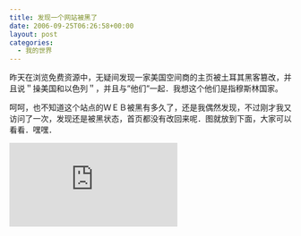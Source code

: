 ```yaml
---
title: 发现一个网站被黑了
date: 2006-09-25T06:26:58+00:00
layout: post
categories:
  - 我的世界
---
```


昨天在浏览免费资源中，无疑间发现一家美国空间商的主页被土耳其黑客篡改，并且说＂操美国和以色列＂，并且与”他们”一起．我想这个他们是指穆斯林国家。

呵呵，也不知道这个站点的ＷＥＢ被黑有多久了，还是我偶然发现，不过刚才我又访问了一次，发现还是被黑状态，首页都没有改回来呢．图就放到下面，大家可以看看．嘿嘿．

[![](http://www.box.net/index.php?rm=box_v2_file_button&text=Snap1.jpg&author=atlanse@goowy.com)](http://www.box.net/public/zitq6pl8oj)